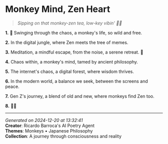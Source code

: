 # Monkey Mind, Zen Heart

> *Sipping on that monkey-zen tea, low-key vibin' 🍵🐒*

**1.** 🐒 Swinging through the chaos, a monkey's life, so wild and free.


**2.** In the digital jungle, where Zen meets the tree of memes.


**3.** Meditation, a mindful escape, from the noise, a serene retreat. 🍵


**4.** Chaos within, a monkey's mind, tamed by ancient philosophy.


**5.** The internet's chaos, a digital forest, where wisdom thrives.


**6.** In the modern world, a balance we seek, between the screens and peace.


**7.** Gen Z's journey, a blend of old and new, where monkeys find Zen too.


**8.** 🌟🤝



---

*Generated on 2024-12-20 at 13:32:41*  
**Creator**: Ricardo Barroca's AI Poetry Agent  
**Themes**: Monkeys • Japanese Philosophy  
**Collection**: A journey through consciousness and reality